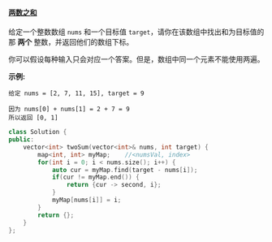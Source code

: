#### [两数之和](https://leetcode-cn.com/problems/two-sum/)

给定一个整数数组 `nums` 和一个目标值 `target`，请你在该数组中找出和为目标值的那 **两个** 整数，并返回他们的数组下标。

你可以假设每种输入只会对应一个答案。但是，数组中同一个元素不能使用两遍。

 

**示例:**

```
给定 nums = [2, 7, 11, 15], target = 9

因为 nums[0] + nums[1] = 2 + 7 = 9
所以返回 [0, 1]
```

```c++
class Solution {
public:
    vector<int> twoSum(vector<int>& nums, int target) {
        map<int, int> myMap;    //<numsVal, index>
        for(int i = 0; i < nums.size(); i++) {
            auto cur = myMap.find(target - nums[i]);
            if(cur != myMap.end()) {
                return {cur -> second, i};
            }
            myMap[nums[i]] = i;
        }
        return {};
    }
};
```

